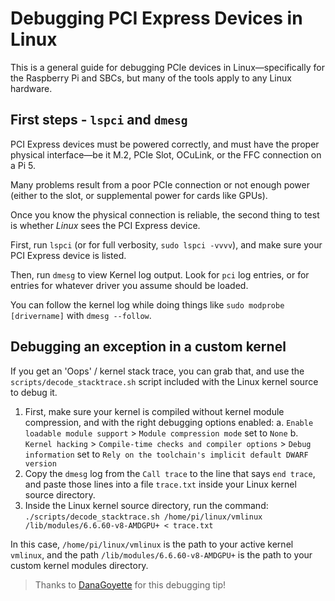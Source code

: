 # Debugging PCI Express Devices in Linux

This is a general guide for debugging PCIe devices in Linux—specifically for the Raspberry Pi and SBCs, but many of the tools apply to any Linux hardware.

## First steps - `lspci` and `dmesg`

PCI Express devices must be powered correctly, and must have the proper physical interface—be it M.2, PCIe Slot, OCuLink, or the FFC connection on a Pi 5.

Many problems result from a poor PCIe connection or not enough power (either to the slot, or supplemental power for cards like GPUs).

Once you know the physical connection is reliable, the second thing to test is whether _Linux_ sees the PCI Express device.

First, run `lspci` (or for full verbosity, `sudo lspci -vvvv`), and make sure your PCI Express device is listed.

Then, run `dmesg` to view Kernel log output. Look for `pci` log entries, or for entries for whatever driver you assume should be loaded.

You can follow the kernel log while doing things like `sudo modprobe [drivername]` with `dmesg --follow`.

## Debugging an exception in a custom kernel

If you get an 'Oops' / kernel stack trace, you can grab that, and use the `scripts/decode_stacktrace.sh` script included with the Linux kernel source to debug it.

  1. First, make sure your kernel is compiled without kernel module compression, and with the right debugging options enabled:
    a. `Enable loadable module support` > `Module compression mode` set to `None`
    b. `Kernel hacking` > `Compile-time checks and compiler options` > `Debug information` set to `Rely on the toolchain's implicit default DWARF version`
  2. Copy the `dmesg` log from the `Call trace` to the line that says `end trace`, and paste those lines into a file `trace.txt` inside your Linux kernel source directory.
  3. Inside the Linux kernel source directory, run the command: `./scripts/decode_stacktrace.sh /home/pi/linux/vmlinux /lib/modules/6.6.60-v8-AMDGPU+ < trace.txt`

In this case, `/home/pi/linux/vmlinux` is the path to your active kernel `vmlinux`, and the path `/lib/modules/6.6.60-v8-AMDGPU+` is the path to your custom kernel modules directory.

> Thanks to [DanaGoyette](https://github.com/geerlingguy/raspberry-pi-pcie-devices/issues/680#issuecomment-2463208120) for this debugging tip!
